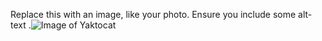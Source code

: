 Replace this with an image, like your photo. Ensure you include some alt-text
.![Image of Yaktocat](https://octodex.github.com/images/yaktocat.png)
